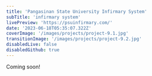```yaml
---
title: 'Pangasinan State University Infirmary System'
subTitle: 'infirmary system'
livePreview: 'https://psuinfirmary.com/'
date: '2023-06-18T05:35:07.322Z'
coverImage: '/images/projects/project-9.1.jpg'
transitionImage: '/images/projects/project-9.2.jpg'
disabledLive: false
disabledGithub: true
---
```


Coming soon!
